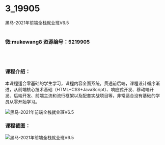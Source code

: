 # 3_19905
黑马-2021年前端全栈就业班V6.5
<br/></br>
<h3>微:mukewang8 资源编号：5219905</h3>
<br/></br>
<h3>课程介绍：</h3>
<p>本课程适合零基础的学生学习，课程内容全面系统，贯通前后端，课程设计循序渐进，从前端核心技术基础（HTML+CSS+JavaScript）、响应式开发、移动端开发、后端开发、前端主流和流行框架以及配套实战项目等，非常适合没有基础的学员从零开始学习。</p>
<p><img src="https://www.ko996.com/wp-content/uploads/img/2021/05/1-40-300x185.png" alt="黑马-2021年前端全栈就业班V6.5"></p>
<div class="info-desc">
<h3>课程截图：</h3>
<p><img src="https://www.ko996.com/wp-content/uploads/img/2021/05/2-44.png" alt="黑马-2021年前端全栈就业班V6.5"></p>


			
</div>
